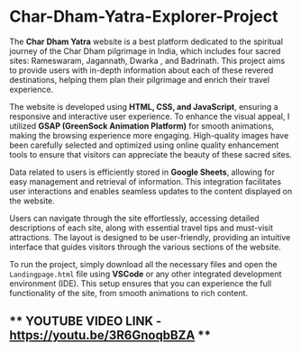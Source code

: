 # Char-Dham-Yatra-Explorer-Project

The **Char Dham Yatra** website is a best platform dedicated to the spiritual journey of the Char Dham pilgrimage in India, which includes four sacred sites: Rameswaram, Jagannath, Dwarka , and Badrinath. This project aims to provide users with in-depth information about each of these revered destinations, helping them plan their pilgrimage and enrich their travel experience.

The website is developed using **HTML, CSS, and JavaScript**, ensuring a responsive and interactive user experience. To enhance the visual appeal, I utilized **GSAP (GreenSock Animation Platform)** for smooth animations, making the browsing experience more engaging. High-quality images have been carefully selected and optimized using online quality enhancement tools to ensure that visitors can appreciate the beauty of these sacred sites.

Data related to users is efficiently stored in **Google Sheets**, allowing for easy management and retrieval of information. This integration facilitates user interactions and enables seamless updates to the content displayed on the website.

Users can navigate through the site effortlessly, accessing detailed descriptions of each site, along with essential travel tips and must-visit attractions. The layout is designed to be user-friendly, providing an intuitive interface that guides visitors through the various sections of the website.

To run the project, simply download all the necessary files and open the `Landingpage.html` file using **VSCode** or any other integrated development environment (IDE). This setup ensures that you can experience the full functionality of the site, from smooth animations to rich content. 

** YOUTUBE VIDEO LINK - https://youtu.be/3R6GnoqbBZA **
--- 
